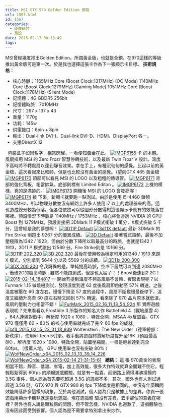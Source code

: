 ```yaml
---
title: MSI GTX 970 Golden Edition 開箱
url: 1567.html
id: 1567
categories:
  - 硬體研討
  - 預設
date: 2015-02-17 00:10:49
tags:
---
```


MSI曾經幾度推出Golden Edition。所謂黃金版，也就是全銅，在970這樣的等級推出黃金版可是第一次。於是我也選擇這張卡作為下一張顯示卡目標。 **技術規格：**

*   核心時脈：1165MHz Core (Boost Clock:1317MHz) (OC Mode) 1140MHz Core (Boost Clock:1279MHz) (Gaming Mode) 1051MHz Core (Boost Clock:1178MHz) (Silent Mode)
*   記憶體：4G GDDR5 256bit
*   記憶體時脈：7010MHz
*   尺寸：267 x 137 x 43
*   重量：1170g
*   功耗：145w
*   供電接口：6pin + 8pin
*   輸出：Dual-link DVI-I、Dual-link DVI-D、HDMI、DisplayPort 各一。
*   支援DirextX 12

  包裝盒子如同名字，相當閃耀。一看便知黃金在此。 [![IMGP6155](./images/2015/02/IMGP6155-1920x1271.jpg)](./images/2015/02/IMGP6155.jpg) 卡 的本體。風扇採用 MSI 的 Zero Frozr 智慧停轉技術，以及最新 Twin Frozr V 設計。溫度不高時將不轉風扇以達到靜音效果。拿在手上，有種沉甸甸的感覺。比起以前的黃金槍，這次看起來比較帥，但是也比較沒有黃金的感覺。（望向GTX 465 黃金槍 [![IMGP6170](./images/2015/02/IMGP6170-1920x1271.jpg)](./images/2015/02/IMGP6170.jpg) 頂部可以看見 MSI 的 LOGO 以及粗粗的熱導管。 [![IMGP6171](./images/2015/02/IMGP6171-1920x1271.jpg)](./images/2015/02/IMGP6171.jpg) 背部的強化背板，相當帥氣，底部則標有 Limited Editon 。 [![IMGP6172](./images/2015/02/IMGP6172-1920x1271.jpg)](./images/2015/02/IMGP6172.jpg) 上機的模樣，真的是滿帥的。 [![IMGP6173](./images/2015/02/IMGP6173-1920x1271.jpg)](./images/2015/02/IMGP6173.jpg) 開機後 MSI 的 LOGO 會發亮喔！ [![IMGP6174](./images/2015/02/IMGP6174-1920x1271.jpg)](./images/2015/02/IMGP6174.jpg) 接 下來，新顯卡就要跑一點測試。由於是使用 i5-4460 鎖頻 3400MHz，所以物理分數並沒有網路上許多人使用 i7 以上的處理器來的高。這也造成總分較為低落。但各位依然可以從圖形分數得知這張顯示卡應有的效能落在哪裡。預設情況下時脈是 1140MHz / 1753MHz ，核心將會透過 NVIDIA 的 GPU Boost 到 1279MHz。預設直接把 3DMark 11 P模式衝破 1 萬分，X模式突破 5 千分，這曾經是我的夢想啊！ [![3D11P Default](./images/2015/02/3D11P-Default.jpg)](./images/2015/02/3D11P-Default.jpg) [![3d11X default](./images/2015/02/3d11X-default.jpg)](./images/2015/02/3d11X-default.jpg) 最新 3DMark 的 Fire Strike 則跑出 9267 分的優異成績。 [![3D Default](./images/2015/02/3D-Default.jpg)](./images/2015/02/3D-Default.jpg) 接著嘗試超頻，最後不加壓極限為1342 / 1923，但由於分數下降所以取最高分的時脈，也就是1342 / 1913，3D11 P 模式跑出 12569 分。Fire Strike則是 10166 分。 [![3D11P 202_320](./images/2015/02/3D11P-202_320.jpg)](./images/2015/02/3D11P-202_320.jpg) [![3D 202 320](./images/2015/02/3D-202-320.jpg)](./images/2015/02/3D-202-320.jpg) 最後在使用較為穩定可用的1340 / 1913 來跑 X 模式，分別拿到 5644 分以及 5569 分的成績。 [![3D11x 200_300](./images/2015/02/3D11x-200_300.jpg)](./images/2015/02/3D11x-200_300.jpg) [![3DX 200 300](./images/2015/02/3DX-200-300.jpg)](./images/2015/02/3DX-200-300.jpg) 令我訝異的是，單純提高時脈，空冷下居然可以到達 2080MHz ，衝破2G的超高時脈...雖然不能跑測試，但是也太猛了！！Boost後達到2.2G！ [![2015-02-14_184817](./images/2015/02/2015-02-14_184817.jpg)](./images/2015/02/2015-02-14_184817.jpg) 一 開始有提到溫度不夠高風扇不會轉，實際表現呢？以 Furmark 1.15 做燒機測試，發現溫度到達 62 度後風扇即啟動至 57% 轉速，之後溫度被壓在 60 度左右，慢慢下降至 57 度的過程中，風扇不斷變慢最後停下，溫度又繼續升高至 60 度左右時又回到 57% 轉速。看來除了 970 晶片原本就低溫，風扇的壓制力也相當不錯！ [![FurMark_2015_02_16_11_13_54_924](./images/2015/02/FurMark_2015_02_16_11_13_54_924.jpg)](./images/2015/02/FurMark_2015_02_16_11_13_54_924.jpg) 那 實際遊戲表現呢？先來看看以 Frostbite 3 所製作的知名大作 Battlefield 4（戰地風雲 4） 。64人連線對戰中，解析度 1920 x 1080 ，特效全開，MSAA 4x反鋸齒。GTX 970 僅僅用 60 ~ 80% 的核心使用率就完成了完全 60 fps 的成就。 [![bf4_2015_02_15_23_31_18_839](./images/2015/02/bf4_2015_02_15_23_31_18_839.jpg)](./images/2015/02/bf4_2015_02_15_23_31_18_839.jpg) Wolfenstein : The New Order（德軍總部：新秩序），使用id Tech 5引擎。我手動將遊戲材質解析度提升至16K（預設最高8K），解析度 1920 x 1080，特效全開，貼圖壓縮關。一樣是輕鬆達到完全 60fps。（很驚人地， GPU 使用率也沒有突破 80% ） [![WolfNewOrder_x64_2015_02_13_13_39_14_226](./images/2015/02/WolfNewOrder_x64_2015_02_13_13_39_14_226.jpg)](./images/2015/02/WolfNewOrder_x64_2015_02_13_13_39_14_226.jpg) [![WolfNewOrder_x64 2015-02-14 21-31-15-61](./images/2015/02/WolfNewOrder_x64-2015-02-14-21-31-15-61.jpg)](./images/2015/02/WolfNewOrder_x64-2015-02-14-21-31-15-61.jpg)   **總結：** 這 張 970黃金的表現相當不錯，靜音、低溫、省電，加上高效能，很多大作特效就算全開難不倒它，輕輕鬆鬆得到 60fps 的順暢遊戲體驗。就是有一點貴。而網路上鬧得沸沸揚揚的 3.5G 事件，個人認為首先要吃超過 3.5G 的遊戲不多，其次，國外也有人測試過超過 3.5G 時，GTX 970 與 GTX 980 的 fps 下降幅度是相同的。並沒有什麼瞬間效能降落許多這樣的現象。至於其他測試，個人認為只是數據上的差異，你買一張遊戲用顯示卡無非就是要玩遊戲，現在遊戲體 驗沒有差異，去爭那個的意義在哪裡？另外也有人說是顆粒廠的問題，但不管怎樣，NVIDIA 也道歉了，遊戲體驗也沒有因此而受到影響。個人認為是不需要拿特別拿出來炒作。